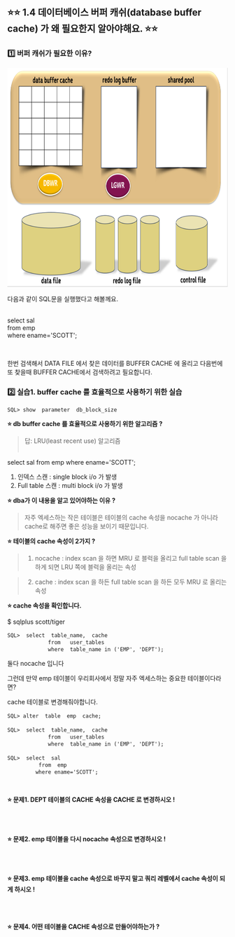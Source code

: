 

## ⭐⭐ 1.4 데이터베이스 버퍼 캐쉬(database buffer cache) 가 왜 필요한지 알아야해요. ⭐⭐

### 1️⃣ 버퍼 캐쉬가 필요한 이유? 



<img src="https://github.com/oracleyu01/oracle_admin/blob/main/%EC%98%A4%EB%9D%BC%ED%81%B4%20%EA%B8%B0%EB%B3%B8%20%EA%B5%AC%EC%A1%B0.png" width="700" height="500">


다음과 같이 SQL문을 실행했다고 해볼께요.  
  &nbsp;  


 select   sal  
   from  emp  
   where ename='SCOTT';  

 &nbsp;  


한번 검색해서 DATA FILE 에서 찾은 데이터를 BUFFER CACHE 에 올리고 다음번에 또 찾을때 BUFFER CACHE에서 검색하려고 필요합니다.
&nbsp;  

### 2️⃣ 실습1. buffer cache 를 효율적으로 사용하기 위한 실습 

	SQL> show  parameter  db_block_size 


**⭐ db buffer cache 를 효율적으로 사용하기 위한 알고리즘 ?** 
&nbsp;  

> 답:  LRU(least recent use) 알고리즘  
 &nbsp;  

  select  sal
   from  emp
   where  ename='SCOTT';
&nbsp;  

   1. 인덱스 스캔  :      single  block  i/o 가 발생
   2. Full  table 스캔  :  multi  block  i/o 가 발생
&nbsp;  

**⭐ dba가 이 내용을 알고 있어야하는 이유 ?**

> 자주 엑세스하는 작은 테이블은 테이블의 cache 속성을 nocache 가 아니라 cache로 해주면 좋은 성능을 보이기 때문입니다.

**⭐ 테이블의 cache 속성이 2가지 ?**

 >1. nocache :   index scan 을 하면  MRU 로 블럭을 올리고 full table scan 을 하게 되면 LRU 쪽에 블럭을 올리는 속성

>  2. cache  :    index scan 을 하든 full table scan 을 하든 모두 MRU 로 올리는 속성 

**⭐ cache 속성을 확인합니다.**

$ sqlplus scott/tiger

	SQL>  select  table_name,  cache
	             from   user_tables
	             where  table_name in ('EMP', 'DEPT');

둘다 nocache 입니다

그런데 만약 emp 테이블이 우리회사에서 정말 자주 엑세스하는 중요한 테이블이다라면?

 cache 테이블로 변경해줘야합니다.

	SQL> alter  table  emp  cache; 

	SQL>  select  table_name,  cache
	             from   user_tables
	             where  table_name in ('EMP', 'DEPT');

	SQL>  select  sal
	          from  emp
	         where ename='SCOTT'; 
&nbsp; 


**⭐ 문제1.  DEPT  테이블의 CACHE 속성을 CACHE 로 변경하시오 !**  
&nbsp; 
&nbsp; 
&nbsp; 
&nbsp;  
&nbsp; 
&nbsp; 
&nbsp; 
&nbsp;   
&nbsp; 
&nbsp; 
&nbsp; 
&nbsp; 



**⭐ 문제2.  emp 테이블을 다시 nocache 속성으로 변경하시오 !**  
&nbsp; 
&nbsp; 
&nbsp; 
&nbsp;  
&nbsp; 
&nbsp; 
&nbsp; 
&nbsp;   
&nbsp; 
&nbsp; 
&nbsp; 
&nbsp; 


**⭐ 문제3. emp 테이블을 cache 속성으로 바꾸지 말고 쿼리 레벨에서 cache 속성이 되게 하시오 !**     
&nbsp; 
&nbsp; 
&nbsp; 
&nbsp;  
&nbsp; 
&nbsp; 
&nbsp; 
&nbsp;   
&nbsp; 
&nbsp; 
&nbsp; 
&nbsp; 
 

**⭐ 문제4. 어떤 테이블을 CACHE 속성으로 만들어야하는가 ?**  
&nbsp; 
&nbsp; 
&nbsp; 
&nbsp;  
&nbsp; 
&nbsp; 
&nbsp; 
&nbsp;   
&nbsp; 
&nbsp; 
&nbsp; 
&nbsp; 


